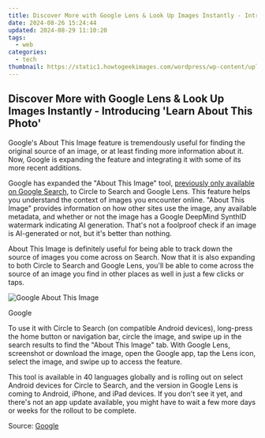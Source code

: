```yaml
---
title: Discover More with Google Lens & Look Up Images Instantly - Introducing 'Learn About This Photo'
date: 2024-08-26 15:24:44
updated: 2024-08-29 11:10:20
tags:
  - web
categories:
  - tech
thumbnail: https://static1.howtogeekimages.com/wordpress/wp-content/uploads/wm/2024/07/flip-6-circle-to-search-ai.jpg
---
```


## Discover More with Google Lens & Look Up Images Instantly - Introducing 'Learn About This Photo'

Google's About This Image feature is tremendously useful for finding the original source of an image, or at least finding more information about it. Now, Google is expanding the feature and integrating it with some of its more recent additions.

 Google has expanded the "About This Image" tool, [previously only available on Google Search](https://extra-support.techidaily.com/fixing-the-silent-game-solving-roblox-audio-problems-on-windows-11-and-10/), to Circle to Search and Google Lens. This feature helps you understand the context of images you encounter online. "About This Image" provides information on how other sites use the image, any available metadata, and whether or not the image has a Google DeepMind SynthID watermark indicating AI generation. That's not a foolproof check if an image is AI-generated or not, but it's better than nothing.

 About This Image is definitely useful for being able to track down the source of images you come across on Search. Now that it is also expanding to both Circle to Search and Google Lens, you'll be able to come across the source of an image you find in other places as well in just a few clicks or taps.

![Google About This Image](https://static1.howtogeekimages.com/wordpress/wp-content/uploads/2024/07/google-about-this-image.jpg) 

Google 

 To use it with Circle to Search (on compatible Android devices), long-press the home button or navigation bar, circle the image, and swipe up in the search results to find the "About This Image" tab. With Google Lens, screenshot or download the image, open the Google app, tap the Lens icon, select the image, and swipe up to access the feature.

 This tool is available in 40 languages globally and is rolling out on select Android devices for Circle to Search, and the version in Google Lens is coming to Android, iPhone, and iPad devices. If you don't see it yet, and there's not an app update available, you might have to wait a few more days or weeks for the rollout to be complete.

 Source: [Google](https://blog.google/products/search/google-about-this-image-update-july-2024/)

<ins class="adsbygoogle"
     style="display:block"
     data-ad-format="autorelaxed"
     data-ad-client="ca-pub-7571918770474297"
     data-ad-slot="1223367746"></ins>



<ins class="adsbygoogle"
     style="display:block"
     data-ad-client="ca-pub-7571918770474297"
     data-ad-slot="8358498916"
     data-ad-format="auto"
     data-full-width-responsive="true"></ins>
